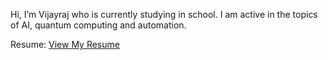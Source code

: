 Hi, I’m Vijayraj who is currently studying in school. I am active in the topics of AI, quantum computing and automation.

Resume: [View My Resume](https://Mulanji-Vijayraj.github.io/Resume/Resume.pdf)
